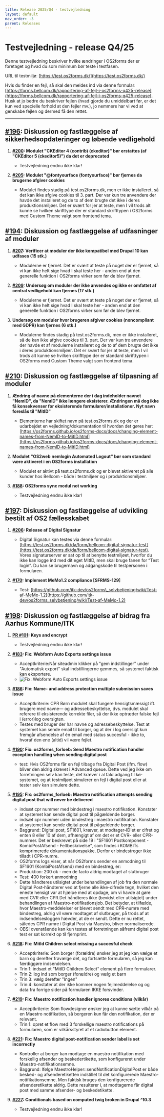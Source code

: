 ```yaml
---
title: Release 2025/Q4 - testvejledning
layout: default
nav_order: -3
parent: Releases
---
```


# Testvejledning - release Q4/25

Denne testvejledning beskriver hvilke ændringer i OS2forms der er foretaget og hvad du som minimum bør teste i testfasen.

URL til testmiljø: [https://test.os2forms.dk/](https://test.os2forms.dk/)

Hvis du finder en fejl, så skal den meldes ind via denne formular: [https://forms.bellcom.dk/rapportering-af-fejl-i-os2forms-q425-release](https://forms.bellcom.dk/rapportering-af-fejl-i-os2forms-q425-release). Husk at jo bedre du beskriver fejlen (hvad gjorde du umiddelbart før, er det kun ved specielle forhold at den fejler mv.), jo nemmere har vi ved at genskabe fejlen og dermed få den rettet.

---

## [#196](https://github.com/OS2Forms/os2forms/issues/196): Diskussion og fastlæggelse af sikkerhedsopdateringer og løbende vedligehold

1. [**#200**](https://github.com/OS2Forms/os2forms/issues/200)**: Modulet "CKEditor 4 (contrib) (ckeditor)" bør erstattes (af "CKEditor 5 (ckeditor5)") da det er deprecated**

   * Testvejledning endnu ikke klar!

2. [**#205**](https://github.com/OS2Forms/os2forms/issues/205)**: Modulet "@fontyourface (fontyourface)" bør fjernes da brugerne afgiver cookies**

   * Modulet findes stadig på test.os2forms.dk, men er ikke installeret, så det kan ikke afgive cookies til 3. part. Der var kun tre anvendere der havde det installeret og de to af dem brugte det ikke i deres produktionsmiljøer. Det er svært for jer at teste, men I vil trods alt kunne se hvilken skrifttype der er standard skrifttypen i OS2forms med Custom Theme valgt som frontend tema.

## [#194](https://github.com/OS2Forms/os2forms/issues/194): Diskussion og fastlæggelse af udfasninger af moduler

1. [**#207**](https://github.com/OS2Forms/os2forms/issues/207)**: Verificer at moduler der ikke kompatibel med Drupal 10 kan udfases (15 stk.)**

   * Modulerne er fjernet. Det er svært at teste på noget der er fjernet, så vi kan ikke helt sige hvad I skal teste her - anden end at den generelle funktion i OS2forms virker som før de blev fjernet.

2. [**#209**](https://github.com/OS2Forms/os2forms/issues/209)**: Undersøg om moduler der ikke anvendes og ikke er omfattet af central vedligehold kan fjernes (17 stk.)**

   * Modulerne er fjernet. Det er svært at teste på noget der er fjernet, så vi kan ikke helt sige hvad I skal teste her - anden end at den generelle funktion i OS2forms virker som før de blev fjernet.

3. **Undersøg om moduler hvor brugeren afgiver cookies (noncompliant med GDPR) kan fjernes (6 stk.)**

   * Modulerne findes stadig på test.os2forms.dk, men er ikke installeret, så de kan ikke afgive cookies til 3. part. Der var kun tre anvendere der havde et af modulerne installeret og de to af dem brugte det ikke i deres produktionsmiljøer. Det er svært for jer at teste, men I vil trods alt kunne se hvilken skrifttype der er standard skrifttypen i OS2forms med Custom Theme valgt som frontend tema.

## [#210](https://github.com/OS2Forms/os2forms/issues/210): Diskussion og fastlæggelse af tilpasning af moduler

1. **Ændring af navne på elementerne der i dag indeholder navnet "NemID", da "NemID" ikke længere eksisterer. Ændringen må dog ikke få konsekvenser for eksisterende formularer/installationer. Nyt navn foreslås til "MitID"**

   * Elementerne har skiftet navn på test.os2forms.dk og der er udarbejdet en vejledning/dokumentation til hvordan det gøres her: [https://os2forms.github.io/os2forms-docs/docs/changing-element-names-from-NemID-to-MitID.html](https://os2forms.github.io/os2forms-docs/docs/changing-element-names-from-NemID-to-MitID.html)

2. **Modulet "OS2web nemlogin Automated Logout" bør som standard være aktiveret i en OS2forms installation**

   * Modulet er aktivt på test.os2forms.dk og er blevet aktiveret på alle kunder hos Bellcom - både i testmiljøer og i produktionsmiljøer.

3. [**#188**](https://github.com/OS2Forms/os2forms/issues/188)**: OS2forms sync modul not working**

   * Testvejledning endnu ikke klar!

## [#197](https://github.com/OS2Forms/os2forms/issues/197): Diskussion og fastlæggelse af udvikling bestilt af OS2 fællesskabet

1. [**#206**](https://github.com/OS2Forms/os2forms/issues/206)**: Release af Digital Signatur**

   * Digital Signatur kan testes via denne formular: [https://test.os2forms.dk/da/form/bellcom-digital-signatur-test](https://test.os2forms.dk/da/form/bellcom-digital-signatur-test). Vores signaturserver er sat op til at benytte testmiljøet, hvorfor du ikke kan logge ind med dit eget MitID, men skal bruge fanen for “Test login”. Du kan se brugernavn og adgangskode til testpersonen i formularen.

2. [**#170**](https://github.com/OS2Forms/os2forms/issues/170)**: Implement MeMo1.2 compliance \[SFRMS-129]**

   * Test: [https://github.com/itk-dev/os2forms\_selvbetjening/wiki/Test-af-MeMo-1.2](https://github.com/itk-dev/os2forms_selvbetjening/wiki/Test-af-MeMo-1.2)

## [#198](https://github.com/OS2Forms/os2forms/issues/198): Diskussion og fastlæggelse af bidrag fra Aarhus Kommune/ITK

1. [**PR #101**](https://github.com/OS2Forms/os2forms/pull/101)**: Keys and encrypt**

   * Testvejledning endnu ikke klar!

2. [**#183**](https://github.com/OS2Forms/os2forms/issues/183)**: Fix: Webform Auto Exports settings issue**

   * Acceptkriterie:Når siteadmin klikker på "gem indstillinger" under "Automatisk export" skal indstillingerne gemmes, så systemet faktisk kan eksportere.
   * ![Fix: Webform Auto Exports settings issue](https://raw.githubusercontent.com/OS2Forms/os2forms-docs/main/docs/assets/webform-auto-exports-settings-issue.png)

3. [**#186**](https://github.com/OS2Forms/os2forms/issues/186)**: Fix: Name- and address protection multiple submission saves issue**

   * Acceptkriterie: CPR Børn modulet skal fungere hensigtsmæssigt ift. brugere med navne— og adressebeskyttelse, dvs. modulet skal referere til eksisterende korrekte filer, så der ikke optræder falske fejl i (error)log oversigten.
   * Testes med bruger der har navne og adressebeskyttelse. Test at systemet kan sende email til borger, og at der i log oversigt kun fremgår afsendelse af én email med status succesful -  ikke to, hvoraf den ene (altid) vil være fejlet.

4. [**#190**](https://github.com/OS2Forms/os2forms/issues/190)**: Fix: os2forms\_forloeb: Send Maestro notification handler exception handling when sending digital post**

   * test: Hvis OS2forms får en fejl tilbage fra Digital Post (ifm. flow) bliver den aldrig skrevet i Advanced queue. Dette ved jeg ikke om forretningen selv kan teste, det kræver i al fald adgang til kø-systemet, og at testmiljøet simulerer en fejl i digital post eller at tester selv kan simulere dette.

5. [**#195**](https://github.com/OS2Forms/os2forms/issues/195)**: Fix: os2forms\_forloeb: Maestro notification attempts sending digital post that will never be delivered**

   * indsæt cpr nummer med bindestreg i maestro notifikation. Konstater at systemet kan sende digital post til pågældende borger.
   * indsæt cpr nummer uden bindestreg i maestro notifikation. Konstater at systemet kan sende digital post til pågældende borger.
   * Baggrund: Digital post, SF1601, kræver, at modtager-ID'et er cifret og enten 8 eller 10 af dem, afhængigt af om det er et CVR- eller CPR-nummer. Det er beskrevet på side 19 i "SF1601 Postkomponent - KombiPostAfsend - Feltbeskrivelse", som findes i KOMBITs komprimerede dokumentationspakke.  Derfor er bindestreger ikke tilladt i CPR-numre.
   * OS2forms logs viser, at når OS2forms sender en anmodning til SF1601 (KombiPostAfsend) med en bindestreg, er:
   * Produktion: 200 ok - men de facto aldrig modtaget af slutbruger
   * Test: 400 forkert anmodning
   * Dette håndteres utilsigtet under behandlingen af ​​job fra den normale Digital Post-håndterer ved at fjerne alle ikke-cifrede tegn, hvilket den eneste hensigt var at hjælpe med at opdage, om vi havde at gøre med CVR eller CPR.Det håndteres ikke (bevidst eller utilsigtet) under behandlingen af ​​Maestro-notifikationsjob. Det betyder, at tilfælde, hvor Maestro-meddelelser er blevet sendt med CPR-numre med bindestreg, aldrig vil være modtaget af slutbruger, på trods af at indsendelsesloggen hævder, at de er sendt. Dette er nu rettet, således CPR numre i Digital Post via Maestro, bliver normaliserede.
   * OBS! ovenstående kan kun testes af forretningen såfremt digital post test er sat korrekt op til fjernprint.

6. [**#218**](https://github.com/OS2Forms/os2forms/issues/218)**: Fix: MitId Children select missing a succesful check**

   * Acceptkriterie: Som borger (forældre) ønsker jeg at jeg kan vælge et barn og derefter fravælge det, og fortsætte formularen, så jeg kan færdiggøre indsendelsen. 
   * Trin 1: indsæt et "MitID Children Select" element på flere formularer.
   * Trin 2: log ind som borger (forældre) og vælg et barn
   * Trin 3: vælg derefter "Ingen"
   * Trin 4: konstater at der ikke kommer nogen fejlmeddelelse og og data fra forrige sider på formularen IKKE forsvinder.

7. [**#219**](https://github.com/OS2Forms/os2forms/issues/219)**: Fix: Maestro notification handler ignores conditions (vilkår)**

   * Acceptkriterie: Som flowdesigner ønsker jeg at kunne sætte vilkår på en Maestro notifikation, så borgeren kun får den notifikation, der er relevant.
   * Trin 1: opret et flow med 3 forskellige maestro notifications på formularen, som er vilkårsstyret af et radiobutton element.

8. [**#221**](https://github.com/OS2Forms/os2forms/issues/221)**: Fix: Maestro digital post-notification sender label is set incorrectly**

   * Kontroller at borger kan modtage en maestro notifikation med forskellig afsender og beskedertikette, som konfigureret under Maestro-notifikationsemne.
   * Baggrund: Ifølge MaestroHelper::sendNotificationDigitalPost er både besked- og afsenderetiketten indstillet til det konfigurerede Maestro-notifikationsemne. Men faktisk bruges den konfigurerede afsenderetikette aldrig. Dette resulterer i, at modtagerne får digital post med samme afsender- og beskedetikette.

9. [**#227**](https://github.com/OS2Forms/os2forms/issues/227)**: Conditionals based on computed twig broken in Drupal ^10.3**

   * Testvejledning endnu ikke klar!
